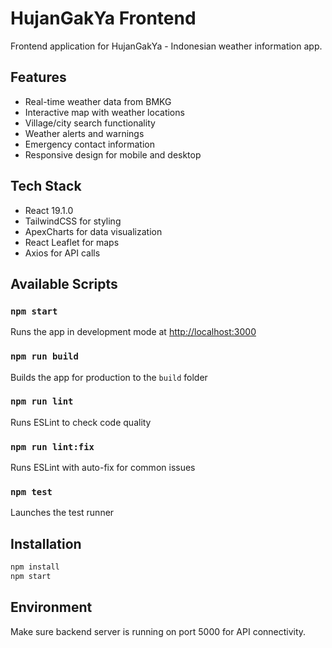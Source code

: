 # HujanGakYa Frontend

Frontend application for HujanGakYa - Indonesian weather information app.

## Features

- Real-time weather data from BMKG
- Interactive map with weather locations
- Village/city search functionality
- Weather alerts and warnings
- Emergency contact information
- Responsive design for mobile and desktop

## Tech Stack

- React 19.1.0
- TailwindCSS for styling
- ApexCharts for data visualization
- React Leaflet for maps
- Axios for API calls

## Available Scripts

### `npm start`
Runs the app in development mode at [http://localhost:3000](http://localhost:3000)

### `npm run build`
Builds the app for production to the `build` folder

### `npm run lint`
Runs ESLint to check code quality

### `npm run lint:fix`
Runs ESLint with auto-fix for common issues

### `npm test`
Launches the test runner

## Installation

```bash
npm install
npm start
```

## Environment

Make sure backend server is running on port 5000 for API connectivity.
